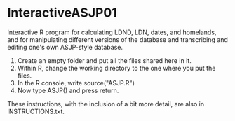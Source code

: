 # InteractiveASJP01
Interactive R program for calculating LDND, LDN, dates, and homelands, and for manipulating different versions of the database and transcribing and editing one's own ASJP-style database.
1. Create an empty folder and put all the files shared here in it.
2. Within R, change the working directory to the one where you put the files.
3. In the R console, write source("ASJP.R")
4. Now type ASJP() and press return.

These instructions, with the inclusion of a bit more detail, are also in INSTRUCTIONS.txt.
